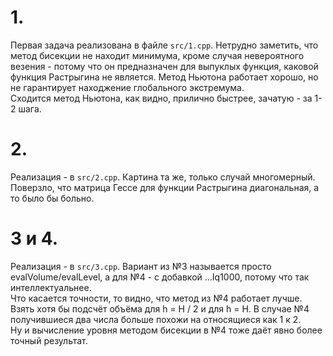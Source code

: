 # 1.  
Первая задача реализована в файле `src/1.cpp`. Нетрудно заметить, что метод бисекции не находит минимума, кроме случая невероятного везения - потому что он предназначен для выпуклых функция, каковой функция Растрыгина не является. Метод Ньютона работает хорошо, но не гарантирует находжение глобального экстремума.  
Сходится метод Ньютона, как видно, прилично быстрее, зачатую - за 1-2 шага.  
# 2.  
Реализация - в `src/2.cpp`. Картина та же, только случай многомерный. Поверзло, что матрица Гессе для функции Растрыгина диагональная, а то было бы больно.  
# 3 и 4.  
Реализация - в `src/3.cpp`. Вариант из №3 называется просто evalVolume/evalLevel, а для №4 - с добавкой ...Iq1000, потому что так интеллектуальнее.  
Что касается точности, то видно, что метод из №4 работает лучше. Взять хотя бы подсчёт объёма для h = H / 2 и для h = H. В случае №4 получившиеся два числа больше похожи на относящиеся как 1 к 2.  
Ну и вычисление уровня методом бисекции в №4 тоже даёт явно более точный результат.
